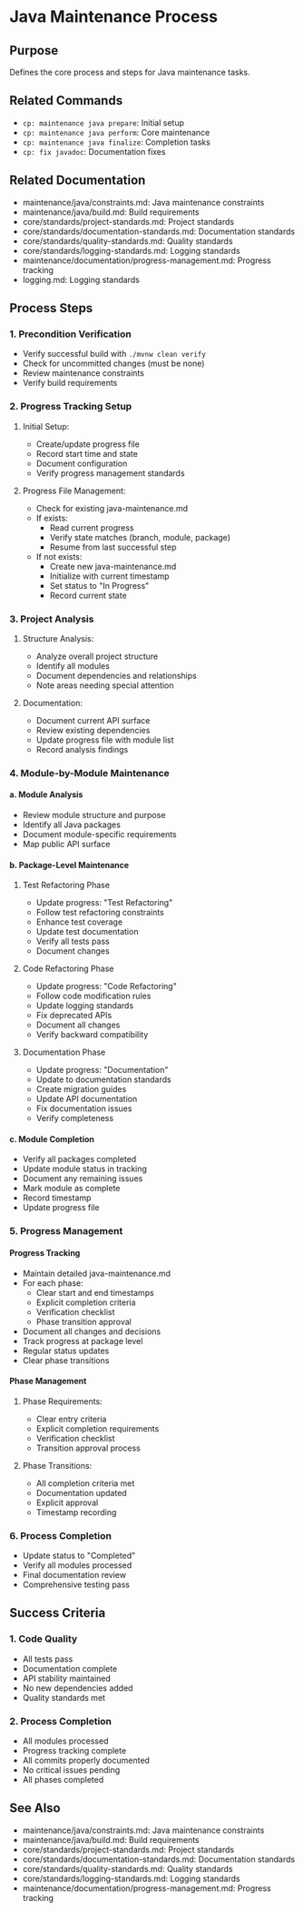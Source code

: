 # Java Maintenance Process

## Purpose
Defines the core process and steps for Java maintenance tasks.

## Related Commands
- `cp: maintenance java prepare`: Initial setup
- `cp: maintenance java perform`: Core maintenance
- `cp: maintenance java finalize`: Completion tasks
- `cp: fix javadoc`: Documentation fixes

## Related Documentation
- maintenance/java/constraints.md: Java maintenance constraints
- maintenance/java/build.md: Build requirements
- core/standards/project-standards.md: Project standards
- core/standards/documentation-standards.md: Documentation standards
- core/standards/quality-standards.md: Quality standards
- core/standards/logging-standards.md: Logging standards
- maintenance/documentation/progress-management.md: Progress tracking
- logging.md: Logging standards

## Process Steps

### 1. Precondition Verification
- Verify successful build with `./mvnw clean verify`
- Check for uncommitted changes (must be none)
- Review maintenance constraints
- Verify build requirements

### 2. Progress Tracking Setup
1. Initial Setup:
   - Create/update progress file
   - Record start time and state
   - Document configuration
   - Verify progress management standards

2. Progress File Management:
   - Check for existing java-maintenance.md
   - If exists:
     * Read current progress
     * Verify state matches (branch, module, package)
     * Resume from last successful step
   - If not exists:
     * Create new java-maintenance.md
     * Initialize with current timestamp
     * Set status to "In Progress"
     * Record current state

### 3. Project Analysis
1. Structure Analysis:
   - Analyze overall project structure
   - Identify all modules
   - Document dependencies and relationships
   - Note areas needing special attention

2. Documentation:
   - Document current API surface
   - Review existing dependencies
   - Update progress file with module list
   - Record analysis findings

### 4. Module-by-Module Maintenance

#### a. Module Analysis
- Review module structure and purpose
- Identify all Java packages
- Document module-specific requirements
- Map public API surface

#### b. Package-Level Maintenance

1. Test Refactoring Phase
   - Update progress: "Test Refactoring"
   - Follow test refactoring constraints
   - Enhance test coverage
   - Update test documentation
   - Verify all tests pass
   - Document changes

2. Code Refactoring Phase
   - Update progress: "Code Refactoring"
   - Follow code modification rules
   - Update logging standards
   - Fix deprecated APIs
   - Document all changes
   - Verify backward compatibility

3. Documentation Phase
   - Update progress: "Documentation"
   - Update to documentation standards
   - Create migration guides
   - Update API documentation
   - Fix documentation issues
   - Verify completeness

#### c. Module Completion
- Verify all packages completed
- Update module status in tracking
- Document any remaining issues
- Mark module as complete
- Record timestamp
- Update progress file

### 5. Progress Management

#### Progress Tracking
- Maintain detailed java-maintenance.md
- For each phase:
  * Clear start and end timestamps
  * Explicit completion criteria
  * Verification checklist
  * Phase transition approval
- Document all changes and decisions
- Track progress at package level
- Regular status updates
- Clear phase transitions

#### Phase Management
1. Phase Requirements:
   - Clear entry criteria
   - Explicit completion requirements
   - Verification checklist
   - Transition approval process

2. Phase Transitions:
   - All completion criteria met
   - Documentation updated
   - Explicit approval
   - Timestamp recording

### 6. Process Completion
- Update status to "Completed"
- Verify all modules processed
- Final documentation review
- Comprehensive testing pass

## Success Criteria

### 1. Code Quality
- All tests pass
- Documentation complete
- API stability maintained
- No new dependencies added
- Quality standards met

### 2. Process Completion
- All modules processed
- Progress tracking complete
- All commits properly documented
- No critical issues pending
- All phases completed

## See Also
- maintenance/java/constraints.md: Java maintenance constraints
- maintenance/java/build.md: Build requirements
- core/standards/project-standards.md: Project standards
- core/standards/documentation-standards.md: Documentation standards
- core/standards/quality-standards.md: Quality standards
- core/standards/logging-standards.md: Logging standards
- maintenance/documentation/progress-management.md: Progress tracking
